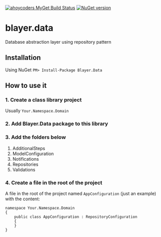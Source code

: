 [![ahoycoders MyGet Build Status](https://www.myget.org/BuildSource/Badge/ahoycoders?identifier=d9e9494f-d9a8-4195-9904-81ce8e3d8a60)](https://www.myget.org/)
[![NuGet version](https://badge.fury.io/nu/blayer.data.png)](https://badge.fury.io/nu/blayer.data)
# blayer.data
Database abstraction layer using repository pattern

## Installation
Using NuGet `PM> Install-Package Blayer.Data`

## How to use it
### 1. Create a class library project
Usually `Your.Namespace.Domain`

### 2. Add Blayer.Data package to this library

### 3. Add the folders below

1. AdditionalSteps
2. ModelConfiguration
3. Notifications
4. Repositories
5. Validations

### 4. Create a file in the root of the project

A file in the root of the project named `AppConfiguration` (just an example) with the content:

```
namespace Your.Namespace.Domain
{
    public class AppConfiguration : RepositoryConfiguration
    {
    }
}
```
